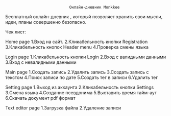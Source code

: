                                 Онлайн-дневник Monkkee
Бесплатный онлайн-дневник , который позволяет хранить свои мысли, идеи, планы совершенно безопасно.

Чек лист:

Home page
1.Вход на сайт.
2.Кликабельность кнопки Registration
3.Кликабельность кнопок Header menu
4.Проверка смены языка

Login page
1.Кликабельность кнопки Login
2.Вход с валидными данными
3.Вход с невалидными данными

Main page
1.Создать запись
2.Удалить запись
3.Создать запись с текстом
4.Поиск записи по дате
5.Создать тег в записи
6.Удалить тег

Setting page
1.Выход из аккаунта
2.Кликабельность кнопки Settings
3.Смена языка
4.Создание псевдонима
5.Выставить время тайм-аут
6.Скачать документ pdf формат

Text editor page
1.Загрузка файла
2.Удаление записи